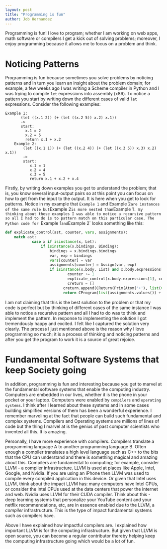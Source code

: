 ```yaml
---
layout: post
title: "Programming is fun"
author: Job Hernandez
---
```


Programming is fun! I love to program; whether I am working on web apps, math software or compilers I get a kick out of solving problems; moreover, I enjoy programming because it allows me to focus on a problem and think. 

# Noticing Patterns
Programming is fun because sometimes you solve problems by noticing patterns and in turn you learn an insight about the problem domain; for example, a few weeks ago I was writing a Scheme compiler in Python and I was trying to compile `let` expressions into assembly (x86). To notice a pattern you start by writing down the different cases of valid `let` expressions. Consider the following examples:

```
Example 1:
       (let ((x.1 2)) (+ (let ((x.2 5)) x.2) x.1))
       ->
       start:
         x.1 = 2
         x.2 = 5
         return x.1 + x.2
    Example 2:
        (let ((x.1 1)) (+ (let ((x.2 4)) (+ (let ((x.3 5)) x.3) x.2) x.1))
        ->
        start:
           x.1 = 1
           x.2 = 4
           x.3 = 5
           return x.1 + x.2 + x.4
```

Firstly, by writing down examples you get to understand the problem; that is, you know several input-output pairs so at this point you can focus on how to get from the input to the output. It is here when you get to look for patterns. Notice in my example that `Example 1` and Example 2` are instances of the same rule but `Example 2` is more nested than `Example 1`. By thinking about these examples I was able to notice a recursive pattern so all I had to do is to pattern match on this particular case. The Python code for `Example 1` and `Example 2` looks something like this:

```Python
def explicate_control(ast, counter, vars, assignments):
    match ast:
    	    case x if isinstance(x, Let):
        	    if isinstance(x.bindings, Binding):
            	    bindings = x.bindings.bindings
            	    var, exp = bindings
            	    vars[counter] = var
            	    assignments[counter] = Assign(var, exp)
            	    if isinstance(x.body, List) and x.body.expressions[0].atom == '+' and isinstance(x.body.expressions[1], Let):
                	        counter += 1
                	        explicate_control(x.body.expressions[1], counter, vars, assignments)
                	        creturn = []
                     	  creturn.append(CReturn(Prim(Atom('+'), list(vars.values()))))
                     	  return CProgram(list(assignments.values()) + creturn)
```


I am not claiming that this is the best solution to the problem or that my code is perfect but by thinking of different cases of the same instance I was able to notice a recursive pattern and all I had to do was to think and implement the pattern. In response to implementing the solution I got tremendously happy and excited. I felt like I captured the solution very clearly. The process I just mentioned above is the reason why I love programming so much; it is a process of thinking and noticing patterns and after you get the program to work it is a source of great rejoice.

# Fundamental Software Systems that keep Society going
In addition, programming is fun and interesting because you get to marvel at the fundamental software systems that enable the computing industry. Computers are embedded in our lives, whether it is the phone in your pocket or your laptop. Computers were enabled by `compilers` and `operating systems`. I think after I learned about these systems and in some cases building simplified versions of them has been a wonderful experience. I remember marveling at the fact that people can build such fundamental and complex systems. Compilers and Operating systems are millions of lines of code but the thing I marvel at is the genius of past computer scientists who invented all this. It is amazing.

Personally, I have more experience with compilers. Compilers translate a programming language A to another programming language B. Often enough a compiler translates a high level language such as C++ to the bits that the CPU can understand and there is something magical and amazing about this. Compilers are fundamental to computing; for example, consider LLVM - a compiler infrastructure. LLVM is used at places like Apple, Intel, Google, and Nvidia. If you are using an iPhone then LLVM was used to compile every compiled application in this device. Or given that Intel uses LLVM, think about the impact LLVM has: many computers have Intel CPUs, or consider the Intel CPUs used at the data centers that power the internet and web. Nvidia uses LLVM for their CUDA compiler. Think about this - deep learning systems that personalize your YouTube content and your netflix recommendations, etc, are in essence enabled due to the LLVM, a *compiler* infrastructure. This is the type of impact fundamental systems such as compilers have.

Above I have explained how impactful compilers are. I explained how important LLVM is for the computing infrastructure. But given that LLVM is open source, you can become a regular contributor thereby helping keep the computing infrastructure going which would be a lot of fun.
